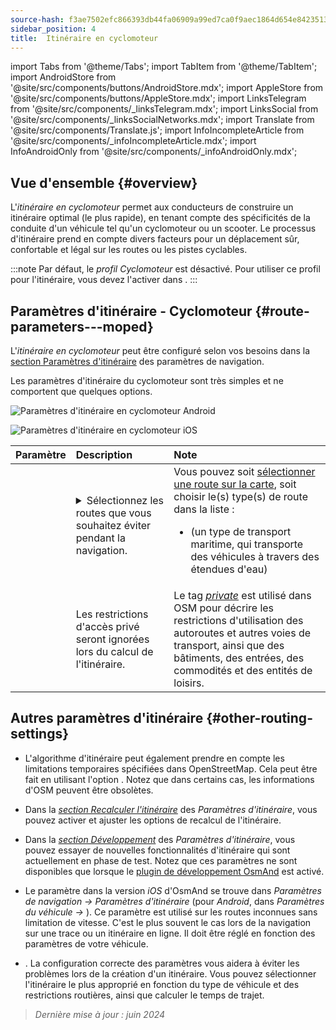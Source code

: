 ```yaml
---
source-hash: f3ae7502efc866393db44fa06909a99ed7ca0f9aec1864d654e84235132cb2f5
sidebar_position: 4
title:  Itinéraire en cyclomoteur
---
```

import Tabs from '@theme/Tabs';
import TabItem from '@theme/TabItem';
import AndroidStore from '@site/src/components/buttons/AndroidStore.mdx';
import AppleStore from '@site/src/components/buttons/AppleStore.mdx';
import LinksTelegram from '@site/src/components/_linksTelegram.mdx';
import LinksSocial from '@site/src/components/_linksSocialNetworks.mdx';
import Translate from '@site/src/components/Translate.js';
import InfoIncompleteArticle from '@site/src/components/_infoIncompleteArticle.mdx';
import InfoAndroidOnly from '@site/src/components/_infoAndroidOnly.mdx';



## Vue d'ensemble {#overview}

L'*itinéraire en cyclomoteur* permet aux conducteurs de construire un itinéraire optimal (le plus rapide), en tenant compte des spécificités de la conduite d'un véhicule tel qu'un cyclomoteur ou un scooter. Le processus d'itinéraire prend en compte divers facteurs pour un déplacement sûr, confortable et légal sur les routes ou les pistes cyclables.

:::note
Par défaut, le *profil Cyclomoteur* est désactivé. Pour utiliser ce profil pour l'itinéraire, vous devez l'activer dans *<Translate android="true" ids="shared_string_menu,shared_string_settings,application_profiles"/>*.
:::


## Paramètres d'itinéraire - Cyclomoteur {#route-parameters---moped}

L'*itinéraire en cyclomoteur* peut être configuré selon vos besoins dans la [section Paramètres d'itinéraire](../guidance/navigation-settings.md#route-parameters) des paramètres de navigation.

Les paramètres d'itinéraire du cyclomoteur sont très simples et ne comportent que quelques options.

<Tabs groupId="operating-systems" queryString="operating-systems">

<TabItem value="android" label="Android">

![Paramètres d'itinéraire en cyclomoteur Android](@site/static/img/navigation/routing/moped_routing_andr.png)

</TabItem>

<TabItem value="ios" label="iOS">

![Paramètres d'itinéraire en cyclomoteur iOS](@site/static/img/navigation/routing/moped_routing_ios.png)

</TabItem>

</Tabs>

| Paramètre | Description | Note |
|:------------|:---------------|:---------------|
| *<Translate android="true" ids="impassable_road"/>* |  <details><summary> Sélectionnez les routes que vous souhaitez éviter pendant la navigation. </summary>![Éviter les routes Android](@site/static/img/navigation/routing/avoid_moped_android.png) </details>  | Vous pouvez soit [sélectionner une route sur la carte](../../map/map-context-menu/#avoid-road), soit choisir le(s) type(s) de route dans la liste : <ul><li>[<Translate android="true" ids="routing_attr_avoid_ferries_name"/>](https://wiki.openstreetmap.org/wiki/Ferries) (un type de transport maritime, qui transporte des véhicules à travers des étendues d'eau)</li></ul>|
| *<Translate android="true" ids="routing_attr_allow_private_name"/>* |  Les restrictions d'accès privé seront ignorées lors du calcul de l'itinéraire.  | Le tag *[private](https://wiki.openstreetmap.org/wiki/Key:access)* est utilisé dans OSM pour décrire les restrictions d'utilisation des autoroutes et autres voies de transport, ainsi que des bâtiments, des entrées, des commodités et des entités de loisirs. |


## Autres paramètres d'itinéraire {#other-routing-settings}

- L'algorithme d'itinéraire peut également prendre en compte les limitations temporaires spécifiées dans OpenStreetMap. Cela peut être fait en utilisant l'option *[<Translate android="true" ids="temporary_conditional_routing"/>](../routing/osmand-routing.md#consider-temporary-limitations)*. Notez que dans certains cas, les informations d'OSM peuvent être obsolètes.

- Dans la [*section Recalculer l'itinéraire*](../../navigation/guidance/navigation-settings.md#recalculate-route) des *Paramètres d'itinéraire*, vous pouvez activer et ajuster les options de recalcul de l'itinéraire.

- Dans la [*section Développement*](../guidance/navigation-settings.md#development-settings) des *Paramètres d'itinéraire*, vous pouvez essayer de nouvelles fonctionnalités d'itinéraire qui sont actuellement en phase de test. Notez que ces paramètres ne sont disponibles que lorsque le [plugin de développement OsmAnd](../../plugins/development.md) est activé.

- Le paramètre *[<Translate ios="true" ids="road_speeds"/>](../guidance/navigation-settings.md#road-speeds)* dans la version *iOS* d'OsmAnd se trouve dans *Paramètres de navigation → Paramètres d'itinéraire* (pour *Android*, dans *Paramètres du véhicule → [<Translate android="true" ids="default_speed_setting_title"/>](../guidance/navigation-settings.md#default-speed--road-speeds)*). Ce paramètre est utilisé sur les routes inconnues sans limitation de vitesse. C'est le plus souvent le cas lors de la navigation sur une trace ou un itinéraire en ligne. Il doit être réglé en fonction des paramètres de votre véhicule.

- *[<Translate ios="true" ids="vehicle_parameters"/>](../guidance/navigation-settings.md#vehicle-parameters)*. La configuration correcte des paramètres vous aidera à éviter les problèmes lors de la création d'un itinéraire. Vous pouvez sélectionner l'itinéraire le plus approprié en fonction du type de véhicule et des restrictions routières, ainsi que calculer le temps de trajet.

> *Dernière mise à jour : juin 2024*